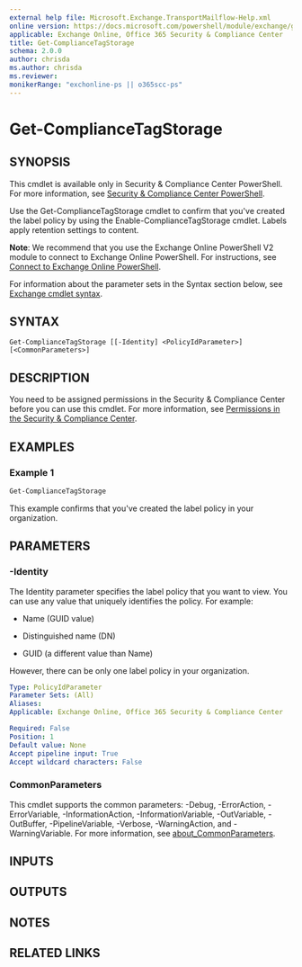 ```yaml
---
external help file: Microsoft.Exchange.TransportMailflow-Help.xml
online version: https://docs.microsoft.com/powershell/module/exchange/get-compliancetagstorage
applicable: Exchange Online, Office 365 Security & Compliance Center
title: Get-ComplianceTagStorage
schema: 2.0.0
author: chrisda
ms.author: chrisda
ms.reviewer:
monikerRange: "exchonline-ps || o365scc-ps"
---
```


# Get-ComplianceTagStorage

## SYNOPSIS
This cmdlet is available only in Security & Compliance Center PowerShell. For more information, see [Security & Compliance Center PowerShell](https://docs.microsoft.com/powershell/exchange/scc-powershell).

Use the Get-ComplianceTagStorage cmdlet to confirm that you've created the label policy by using the Enable-ComplianceTagStorage cmdlet. Labels apply retention settings to content.

**Note**: We recommend that you use the Exchange Online PowerShell V2 module to connect to Exchange Online PowerShell. For instructions, see [Connect to Exchange Online PowerShell](https://docs.microsoft.com/powershell/exchange/connect-to-exchange-online-powershell).

For information about the parameter sets in the Syntax section below, see [Exchange cmdlet syntax](https://docs.microsoft.com/powershell/exchange/exchange-cmdlet-syntax).

## SYNTAX

```
Get-ComplianceTagStorage [[-Identity] <PolicyIdParameter>] [<CommonParameters>]
```

## DESCRIPTION
You need to be assigned permissions in the Security & Compliance Center before you can use this cmdlet. For more information, see [Permissions in the Security & Compliance Center](https://docs.microsoft.com/microsoft-365/security/office-365-security/permissions-in-the-security-and-compliance-center).

## EXAMPLES

### Example 1
```powershell
Get-ComplianceTagStorage
```

This example confirms that you've created the label policy in your organization.

## PARAMETERS

### -Identity
The Identity parameter specifies the label policy that you want to view. You can use any value that uniquely identifies the policy. For example:

- Name (GUID value)

- Distinguished name (DN)

- GUID (a different value than Name)

However, there can be only one label policy in your organization.

```yaml
Type: PolicyIdParameter
Parameter Sets: (All)
Aliases:
Applicable: Exchange Online, Office 365 Security & Compliance Center

Required: False
Position: 1
Default value: None
Accept pipeline input: True
Accept wildcard characters: False
```

### CommonParameters
This cmdlet supports the common parameters: -Debug, -ErrorAction, -ErrorVariable, -InformationAction, -InformationVariable, -OutVariable, -OutBuffer, -PipelineVariable, -Verbose, -WarningAction, and -WarningVariable. For more information, see [about_CommonParameters](https://go.microsoft.com/fwlink/p/?LinkID=113216).

## INPUTS

###  

## OUTPUTS

###  

## NOTES

## RELATED LINKS
